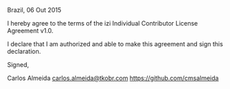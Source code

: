 Brazil, 06 Out 2015

I hereby agree to the terms of the izi Individual Contributor License
Agreement v1.0.

I declare that I am authorized and able to make this agreement and sign this
declaration.

Signed,

Carlos Almeida carlos.almeida@tkobr.com https://github.com/cmsalmeida
